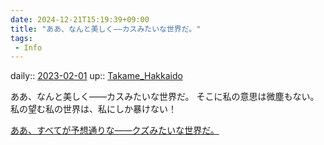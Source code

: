 ```yaml
---
date: 2024-12-21T15:19:39+09:00
title: "ああ、なんと美しく――カスみたいな世界だ。"
tags:
 - Info
---
```


daily:: [2023-02-01](/Daily_Note/2023-02-01.md)
up:: [Takame_Hakkaido](Bar/Novel/Nacaria/Takame_Hakkaido.md)

ああ、なんと美しく――カスみたいな世界だ。
そこに私の意思は微塵もない。
私の望む私の世界は、私にしか暴けない！

[ああ、すべてが予想通りな――クズみたいな世界だ。](ああ、すべてが予想通りな――クズみたいな世界だ。.md)
